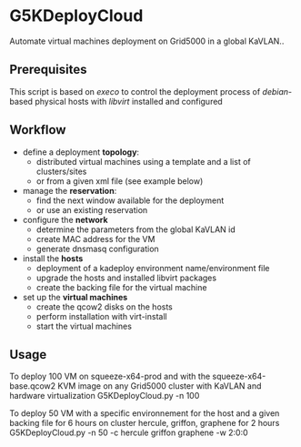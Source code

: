 G5KDeployCloud
==============

Automate virtual machines deployment on Grid5000 in a global KaVLAN..


## Prerequisites
This script is based on *execo* to control the deployment process of *debian*-based physical hosts
with *libvirt* installed and configured

## Workflow
* define a deployment **topology**:
  * distributed virtual machines using a template and a list of clusters/sites
  * or from a given xml file (see example below)
* manage the **reservation**:
  * find the next window available for the deployment
  * or use an existing reservation
* configure the **network** 
  * determine the parameters from the global KaVLAN id
  * create MAC address for the VM
  * generate dnsmasq configuration
* install the **hosts**
  * deployment of a kadeploy environment name/environment file
  * upgrade the hosts and installed libvirt packages
  * create the backing file for the virtual machine
* set up the **virtual machines**
  * create the qcow2 disks on the hosts
  * perform installation with virt-install
  * start the virtual machines

## Usage
To deploy 100 VM on squeeze-x64-prod and with the squeeze-x64-base.qcow2 KVM image
on any Grid5000 cluster with KaVLAN and hardware virtualization
  G5KDeployCloud.py -n 100 

To deploy 50 VM with a specific environnement for the host and a given backing file for
6 hours on cluster hercule, griffon, graphene for 2 hours
  G5KDeployCloud.py -n 50 -c hercule griffon graphene -w 2:0:0 




